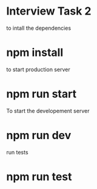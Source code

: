 # Interview Task 2
to intall the dependencies
# npm install 
to start production server
# npm run  start
To start the developement server
# npm run dev
run tests
# npm run test
